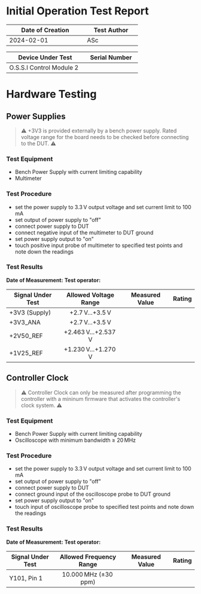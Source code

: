 # Initial Operation Test Report

|<div style="width: 12em">Date of Creation </div> | <div style="width: 8em">Test Author  </div>   |
|--|--|
| 2024-02-01 | ASc           |

|<div style="width: 12em">Device Under Test   </div>  |<div style="width: 8em"> Serial Number </div> |
|--|--|
|O.S.S.I Control Module 2   |               |

# Hardware Testing

## Power Supplies

> ⚠ +3V3 is provided externally by a bench power supply. Rated voltage range for the board needs to be checked before connecting to the DUT. ⚠

### Test Equipment
* Bench Power Supply with current limiting capability
* Multimeter

### Test Procedure
* set the power supply to 3.3 V output voltage and set current limit to 100 mA
* set output of power supply to "off"
* connect power supply to DUT
* connect negative input of the multimeter to DUT ground
* set power supply output to "on"
* touch positive input probe of multimeter to specified test points and note down the readings

### Test Results

**Date of Measurement:** 
**Test operator:**

| **Signal Under Test** | **Allowed Voltage Range** | **Measured Value** | **Rating** |
|----|:----:|----|----|
| +3V3 (Supply) | +2.7 V…+3.5 V     |   |   |
| +3V3_ANA      | +2.7 V…+3.5 V     |   |   |
| +2V50_REF     | +2.463 V…+2.537 V |   |   |
| +1V25_REF     | +1.230 V…+1.270 V |   |   |

## Controller Clock

> ⚠ Controller Clock can only be measured after programming the controller with a mininum firmware that activates the controller's clock system. ⚠

### Test Equipment
* Bench Power Supply with current limiting capability
* Oscilloscope with minimum bandwidth ≥ 20 MHz

### Test Procedure
* set the power supply to 3.3 V output voltage and set current limit to 100 mA
* set output of power supply to "off"
* connect power supply to DUT
* connect ground input of the oscilloscope probe to DUT ground
* set power supply output to "on"
* touch input of oscilloscope probe to specified test points and note down the readings

### Test Results

**Date of Measurement:** 
**Test operator:**

| **Signal Under Test** | **Allowed Frequency Range** | **Measured Value** | **Rating** |
|----|:----:|----|----|
| Y101, Pin 1   | 10.000 MHz (±30 ppm)  |   |   |

